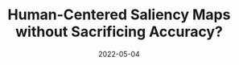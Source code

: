 ---
layout: distill
title: Human-Centered Saliency Maps without Sacrificing Accuracy?
date: 2022-05-04
img: /assets/img/placeholderpicture.png
importance: 4
category: Explainable AI

redirect: https://katelyn98.github.io/blog/2022/vlr-project/
---